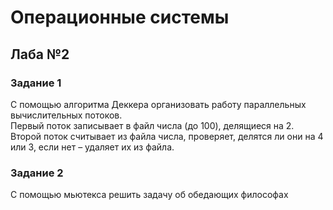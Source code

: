 # Операционные системы  

## Лаба №2

### Задание 1

С помощью алгоритма Деккера организовать работу параллельных вычислительных потоков.  
Первый поток записывает в файл числа (до 100), делящиеся на 2.  
Второй поток считывает из файла числа, проверяет, делятся ли они на 4 или 3, если нет – удаляет их из файла.


### Задание 2  

С помощью мьютекса решить задачу об обедающих философах
